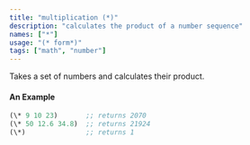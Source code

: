 ```yaml
---
title: "multiplication (*)"
description: "calculates the product of a number sequence"
names: ["*"]
usage: "(* form*)"
tags: ["math", "number"]
---
```


Takes a set of numbers and calculates their product.

#### An Example

```scheme
(\* 9 10 23)       ;; returns 2070
(\* 50 12.6 34.8)  ;; returns 21924
(\*)               ;; returns 1
```
